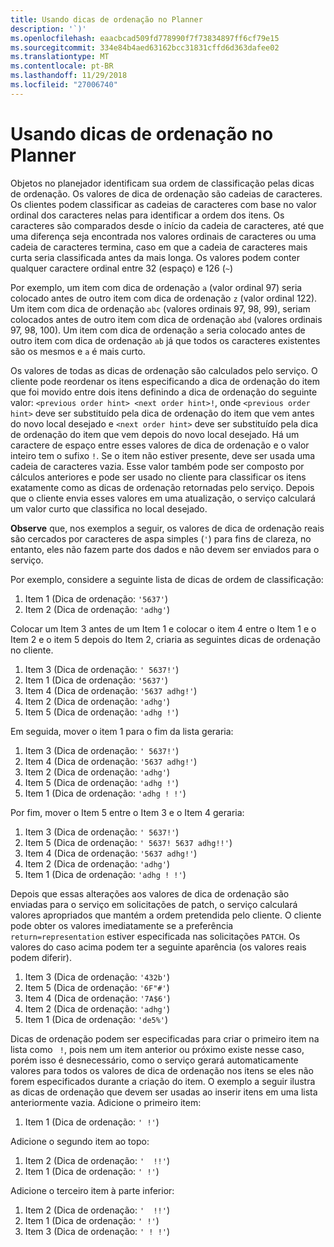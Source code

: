 ```yaml
---
title: Usando dicas de ordenação no Planner
description: '`)'
ms.openlocfilehash: eaacbcad509fd778990f7f73834897ff6cf79e15
ms.sourcegitcommit: 334e84b4aed63162bcc31831cffd6d363dafee02
ms.translationtype: MT
ms.contentlocale: pt-BR
ms.lasthandoff: 11/29/2018
ms.locfileid: "27006740"
---
```

# <a name="using-order-hints-in-planner"></a>Usando dicas de ordenação no Planner

Objetos no planejador identificam sua ordem de classificação pelas dicas de ordenação. Os valores de dica de ordenação são cadeias de caracteres. Os clientes podem classificar as cadeias de caracteres com base no valor ordinal dos caracteres nelas para identificar a ordem dos itens. Os caracteres são comparados desde o início da cadeia de caracteres, até que uma diferença seja encontrada nos valores ordinais de caracteres ou uma cadeia de caracteres termina, caso em que a cadeia de caracteres mais curta seria classificada antes da mais longa. Os valores podem conter qualquer caractere ordinal entre 32 (espaço) e 126 (`~`)

Por exemplo, um item com dica de ordenação `a` (valor ordinal 97) seria colocado antes de outro item com dica de ordenação `z` (valor ordinal 122). Um item com dica de ordenação `abc` (valores ordinais 97, 98, 99), seriam colocados antes de outro item com dica de ordenação `abd` (valores ordinais 97, 98, 100). Um item com dica de ordenação `a` seria colocado antes de outro item com dica de ordenação `ab` já que todos os caracteres existentes são os mesmos e `a` é mais curto.

Os valores de todas as dicas de ordenação são calculados pelo serviço. O cliente pode reordenar os itens especificando a dica de ordenação do item que foi movido entre dois itens definindo a dica de ordenação do seguinte valor: `<previous order hint> <next order hint>!`, onde `<previous order hint>` deve ser substituído pela dica de ordenação do item que vem antes do novo local desejado e `<next order hint>` deve ser substituído pela dica de ordenação do item que vem depois do novo local desejado. Há um caractere de espaço entre esses valores de dica de ordenação e o valor inteiro tem o sufixo `!`. Se o item não estiver presente, deve ser usada uma cadeia de caracteres vazia. Esse valor também pode ser composto por cálculos anteriores e pode ser usado no cliente para classificar os itens exatamente como as dicas de ordenação retornadas pelo serviço. Depois que o cliente envia esses valores em uma atualização, o serviço calculará um valor curto que classifica no local desejado.

**Observe** que, nos exemplos a seguir, os valores de dica de ordenação reais são cercados por caracteres de aspa simples (`'`) para fins de clareza, no entanto, eles não fazem parte dos dados e não devem ser enviados para o serviço.
 
Por exemplo, considere a seguinte lista de dicas de ordem de classificação:

1. Item 1 (Dica de ordenação: `'5637'`)
2. Item 2 (Dica de ordenação: `'adhg'`)

Colocar um Item 3 antes de um Item 1 e colocar o item 4 entre o Item 1 e o Item 2 e o item 5 depois do Item 2, criaria as seguintes dicas de ordenação no cliente. 

1. Item 3 (Dica de ordenação: `' 5637!'`)
2. Item 1 (Dica de ordenação: `'5637'`)
3. Item 4 (Dica de ordenação: `'5637 adhg!'`)
4. Item 2 (Dica de ordenação: `'adhg'`)
5. Item 5 (Dica de ordenação: `'adhg !'`)

Em seguida, mover o item 1 para o fim da lista geraria:

1. Item 3 (Dica de ordenação: `' 5637!'`)
2. Item 4 (Dica de ordenação: `'5637 adhg!'`)
3. Item 2 (Dica de ordenação: `'adhg'`)
4. Item 5 (Dica de ordenação: `'adhg !'`)
5. Item 1 (Dica de ordenação: `'adhg ! !'`)

Por fim, mover o Item 5 entre o Item 3 e o Item 4 geraria:

1. Item 3 (Dica de ordenação: `' 5637!'`)
2. Item 5 (Dica de ordenação: `' 5637! 5637 adhg!!'`)
3. Item 4 (Dica de ordenação: `'5637 adhg!'`)
4. Item 2 (Dica de ordenação: `'adhg'`)
5. Item 1 (Dica de ordenação: `'adhg ! !'`)

Depois que essas alterações aos valores de dica de ordenação são enviadas para o serviço em solicitações de patch, o serviço calculará valores apropriados que mantém a ordem pretendida pelo cliente. O cliente pode obter os valores imediatamente se a preferência `return=representation` estiver especificada nas solicitações `PATCH`. Os valores do caso acima podem ter a seguinte aparência (os valores reais podem diferir). 

1. Item 3 (Dica de ordenação: `'432b'`)
2. Item 5 (Dica de ordenação: `'6F"#'`)
3. Item 4 (Dica de ordenação: `'7A$6'`)
4. Item 2 (Dica de ordenação: `'adhg'`)
5. Item 1 (Dica de ordenação: `'de5%'`)

Dicas de ordenação podem ser especificadas para criar o primeiro item na lista como ` !`, pois nem um item anterior ou próximo existe nesse caso, porém isso é desnecessário, como o serviço gerará automaticamente valores para todos os valores de dica de ordenação nos itens se eles não forem especificados durante a criação do item. O exemplo a seguir ilustra as dicas de ordenação que devem ser usadas ao inserir itens em uma lista anteriormente vazia. Adicione o primeiro item:

1. Item 1 (Dica de ordenação: `' !'`)

Adicione o segundo item ao topo:

1. Item 2 (Dica de ordenação: `'  !!'`)
2. Item 1 (Dica de ordenação: `' !'`)

Adicione o terceiro item à parte inferior:

1. Item 2 (Dica de ordenação: `'  !!'`)
2. Item 1 (Dica de ordenação: `' !'`)
3. Item 3 (Dica de ordenação: `' ! !'`)







